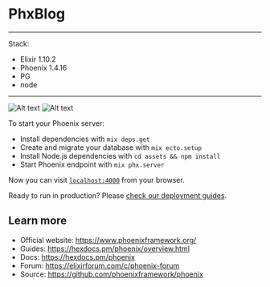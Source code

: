 # PhxBlog
---
Stack:
 - Elixir 1.10.2
 - Phoenix 1.4.16
 - PG
 - node
---
![Alt text](/../master/git_screenshots/backend.png?raw=true "Backend")
![Alt text](/../master/git_screenshots/frontend.png?raw=true "Frontends")

To start your Phoenix server:

  * Install dependencies with `mix deps.get`
  * Create and migrate your database with `mix ecto.setup`
  * Install Node.js dependencies with `cd assets && npm install`
  * Start Phoenix endpoint with `mix phx.server`

Now you can visit [`localhost:4000`](http://localhost:4000) from your browser.

Ready to run in production? Please [check our deployment guides](https://hexdocs.pm/phoenix/deployment.html).

## Learn more

  * Official website: https://www.phoenixframework.org/
  * Guides: https://hexdocs.pm/phoenix/overview.html
  * Docs: https://hexdocs.pm/phoenix
  * Forum: https://elixirforum.com/c/phoenix-forum
  * Source: https://github.com/phoenixframework/phoenix
